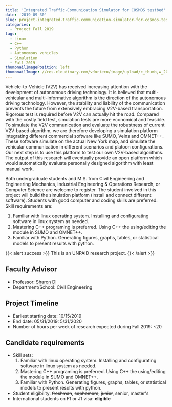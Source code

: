 ```yaml
---
title: 'Integrated Traffic-Communication Simulator for COSMOS testbed'
date: '2019-09-30'
slug: project-integrated-traffic-communication-simulator-for-cosmos-testbed
categories:
  - Project Fall 2019
tags:
  - Linux
  - C++
  - Python
  - Autonomous vehicles
  - Simulation
  - Fall 2019
thumbnailImagePosition: left
thumbnailImage: //res.cloudinary.com/vdoriecu/image/upload/c_thumb,w_200,g_face/v1569959561/road_pzmzis.png
---
```

Vehicle-to-Vehicle (V2V) has received increasing attention with the development of autonomous driving technology. It is believed that multi-vehicular and multi-informative algorithm is the direction of the autonomous driving technology. However, the stability and liability of the communication prevents the future from extensively embracing V2V-based transportation. Rigorous test is required before V2V can actually hit the road.  Compared with the costly field test, simulation tests are more economical and feasible.  To simulate the V2V communication and evaluate the robustness of current V2V-based algorithm, we are therefore developing a simulation platform integrating different commercial software like SUMO, Veins and OMNET++. These software simulate on the actual New York map, and simulate the vehicular communication in different scenarios and platoon configurations.  Our next step is to use this platform to test our own V2V-based algorithms. The output of this research will eventually provide an open platform which would automatically evaluate personally designed algorithm with least manual work.

<!--more-->

Both undergraduate students and M.S. from Civil Engineering and Engineering
Mechanics, Industrial Engineering & Operations Research, or Computer Science are
welcome to register. The student involved in this project will build the simulation platform (install and connect different software). Students with good computer and coding skills are
preferred. Skill requirements are:
1.  Familiar with linux operating system. Installing and configurating software in linux system as needed.
2.  Mastering C++ programing is preferred. Using C++ the using/editing the module in SUMO and OMNET++. 
3.  Familiar with Python. Generating figures, graphs, tables, or statistical models to present results with python.

{{< alert success >}}
This is an UNPAID research project.
{{< /alert >}}

## Faculty Advisor
+ Professor: [Sharon Di](https://sharondi-columbia.wixsite.com/ditectlab)
+ Department/School: Civil Engineering

## Project Timeline
+ Earliest starting date: 10/15/2019
+ End date: 05/31/2019: 5/31/2020
+ Number of hours per week of research expected during Fall 2019: ~20

## Candidate requirements
+ Skill sets: 
  1. Familiar with linux operating system. Installing and configurating software in linux system as needed.
  2. Mastering C++ programing is preferred. Using C++ the using/editing the module in SUMO and OMNET++. 
  3. Familiar with Python. Generating figures, graphs, tables, or statistical models to present results with python.
+ Student eligibility: ~~freshman~~, ~~sophomore~~, ~~junior~~, senior, master's
+ International students on F1 or J1 visa: **eligible**
